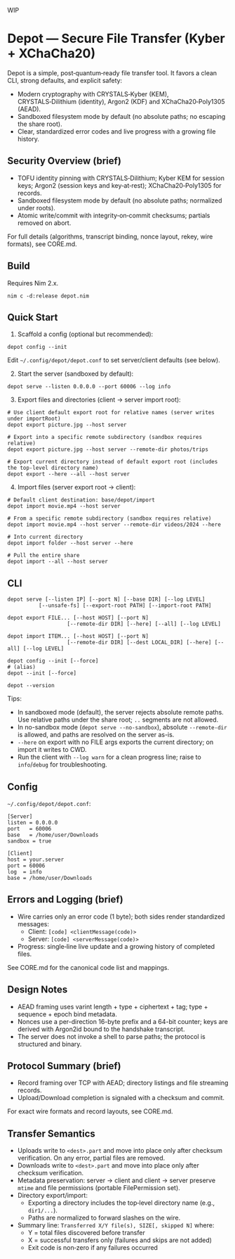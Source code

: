 WIP

# Depot — Secure File Transfer (Kyber + XChaCha20)

Depot is a simple, post‑quantum‑ready file transfer tool. It favors a clean CLI, strong defaults, and explicit safety:

- Modern cryptography with CRYSTALS‑Kyber (KEM), CRYSTALS‑Dilithium (identity), Argon2 (KDF) and XChaCha20‑Poly1305 (AEAD).
- Sandboxed filesystem mode by default (no absolute paths; no escaping the share root).
- Clear, standardized error codes and live progress with a growing file history.

## Security Overview (brief)

- TOFU identity pinning with CRYSTALS‑Dilithium; Kyber KEM for session keys; Argon2 (session keys and key‑at‑rest); XChaCha20‑Poly1305 for records.
- Sandboxed filesystem mode by default (no absolute paths; normalized under roots).
- Atomic write/commit with integrity‑on‑commit checksums; partials removed on abort.

For full details (algorithms, transcript binding, nonce layout, rekey, wire formats), see CORE.md.

## Build

Requires Nim 2.x.

```
nim c -d:release depot.nim
```

## Quick Start

1) Scaffold a config (optional but recommended):

```
depot config --init
```

Edit `~/.config/depot/depot.conf` to set server/client defaults (see below).

2) Start the server (sandboxed by default):

```
depot serve --listen 0.0.0.0 --port 60006 --log info
```

3) Export files and directories (client → server import root):

```
# Use client default export root for relative names (server writes under importRoot)
depot export picture.jpg --host server

# Export into a specific remote subdirectory (sandbox requires relative)
depot export picture.jpg --host server --remote-dir photos/trips

# Export current directory instead of default export root (includes the top-level directory name)
depot export --here --all --host server
```

4) Import files (server export root → client):

```
# Default client destination: base/depot/import
depot import movie.mp4 --host server

# From a specific remote subdirectory (sandbox requires relative)
depot import movie.mp4 --host server --remote-dir videos/2024 --here

# Into current directory
depot import folder --host server --here

# Pull the entire share
depot import --all --host server
```

## CLI

```
depot serve [--listen IP] [--port N] [--base DIR] [--log LEVEL]
          [--unsafe-fs] [--export-root PATH] [--import-root PATH]

depot export FILE... [--host HOST] [--port N]
                   [--remote-dir DIR] [--here] [--all] [--log LEVEL]

depot import ITEM... [--host HOST] [--port N]
                   [--remote-dir DIR] [--dest LOCAL_DIR] [--here] [--all] [--log LEVEL]

depot config --init [--force]
# (alias)
depot --init [--force]

depot --version
```

Tips:
- In sandboxed mode (default), the server rejects absolute remote paths. Use relative paths under the share root; `..` segments are not allowed.
- In no-sandbox mode (`depot serve --no-sandbox`), absolute `--remote-dir` is allowed, and paths are resolved on the server as-is.
- `--here` on export with no FILE args exports the current directory; on import it writes to CWD.
- Run the client with `--log warn` for a clean progress line; raise to `info`/`debug` for troubleshooting.

## Config

`~/.config/depot/depot.conf`:

```
[Server]
listen = 0.0.0.0
port   = 60006
base   = /home/user/Downloads
sandbox = true

[Client]
host = your.server
port = 60006
log  = info
base = /home/user/Downloads
```

## Errors and Logging (brief)

- Wire carries only an error code (1 byte); both sides render standardized messages:
  - Client: `[code] <clientMessage(code)>`
  - Server: `[code] <serverMessage(code)>`
- Progress: single‑line live update and a growing history of completed files.

See CORE.md for the canonical code list and mappings.

## Design Notes

- AEAD framing uses varint length + type + ciphertext + tag; type + sequence + epoch bind metadata.
- Nonces use a per-direction 16-byte prefix and a 64-bit counter; keys are derived with Argon2id bound to the handshake transcript.
- The server does not invoke a shell to parse paths; the protocol is structured and binary.

## Protocol Summary (brief)

- Record framing over TCP with AEAD; directory listings and file streaming records.
- Upload/Download completion is signaled with a checksum and commit.

For exact wire formats and record layouts, see CORE.md.

## Transfer Semantics

- Uploads write to `<dest>.part` and move into place only after checksum verification. On any error, partial files are removed.
- Downloads write to `<dest>.part` and move into place only after checksum verification.
- Metadata preservation: server → client and client → server preserve `mtime` and file permissions (portable FilePermission set).
- Directory export/import:
  - Exporting a directory includes the top‑level directory name (e.g., `dir1/...`).
  - Paths are normalized to forward slashes on the wire.
- Summary line: `Transferred X/Y file(s), SIZE[, skipped N]` where:
  - Y = total files discovered before transfer
  - X = successful transfers only (failures and skips are not added)
  - Exit code is non‑zero if any failures occurred

